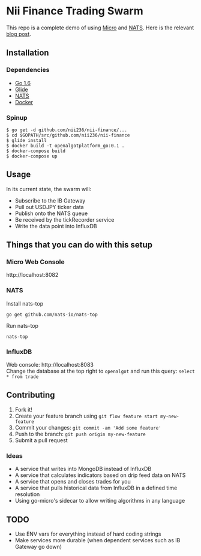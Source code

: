 # Nii Finance Trading Swarm

This repo is a complete demo of using [Micro](https://github.com/micro/micro) and [NATS](https://nats.io). Here is the relevant [blog post](https://oren.github.io/blog/micro.html).

## Installation

### Dependencies
- [Go 1.6](https://golang.org/)
- [Glide](https://glide.sh/)
- [NATS](http://nats.io/)
- [Docker](https://www.docker.com/)

### Spinup
```
$ go get -d github.com/nii236/nii-finance/...
$ cd $GOPATH/src/github.com/nii236/nii-finance
$ glide install
$ docker build -t openalgotplatform_go:0.1 .
$ docker-compose build
$ docker-compose up
```

## Usage

In its current state, the swarm will:
- Subscribe to the IB Gateway
- Pull out USDJPY ticker data
- Publish onto the NATS queue
- Be received by the tickRecorder service
- Write the data point into InfluxDB

## Things that you can do with this setup
### Micro Web Console

http://localhost:8082

### NATS

Install nats-top
```
go get github.com/nats-io/nats-top
```

Run nats-top
```
nats-top
```

### InfluxDB

Web console: http://localhost:8083  
Change the database at the top right to `openalgot` and run this query: `select * from trade`


## Contributing

1. Fork it!
2. Create your feature branch using `git flow feature start my-new-feature`
3. Commit your changes: `git commit -am 'Add some feature'`
4. Push to the branch: `git push origin my-new-feature`
5. Submit a pull request

### Ideas

- A service that writes into MongoDB instead of InfluxDB
- A service that calculates indicators based on drip feed data on NATS
- A service that opens and closes trades for you
- A service that pulls historical data from InfluxDB in a defined time resolution
- Using go-micro's sidecar to allow writing algorithms in any language

## TODO
- Use ENV vars for everything instead of hard coding strings
- Make services more durable (when dependent services such as IB Gateway go down)
